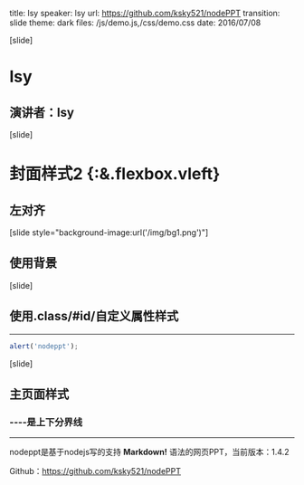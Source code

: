 title: lsy
speaker: lsy
url: https://github.com/ksky521/nodePPT
transition: slide
theme: dark
files: /js/demo.js,/css/demo.css
date: 2016/07/08

[slide]

# lsy
## 演讲者：lsy

[slide]

# 封面样式2 {:&.flexbox.vleft}
## 左对齐

[slide style="background-image:url('/img/bg1.png')"]

## 使用背景

[slide]
## 使用.class/#id/自定义属性样式
----

```javascript
alert('nodeppt');
```

[slide]

## 主页面样式
### ----是上下分界线
----

nodeppt是基于nodejs写的支持 **Markdown!** 语法的网页PPT，当前版本：1.4.2

Github：https://github.com/ksky521/nodePPT
